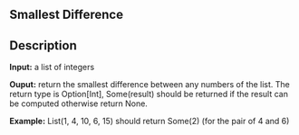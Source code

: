 ## Smallest Difference

## Description
**Input:** a list of integers

**Ouput:** return the smallest difference between any numbers of the list.
The return type is Option[Int], Some(result) should be returned if the result can be computed otherwise return None.

**Example:** List(1, 4, 10, 6, 15) should return Some(2) (for the pair of 4 and 6)